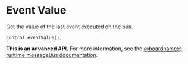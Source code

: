 # Event Value

Get the value of the last event executed on the bus.

```sig
control.eventValue();
```

**This is an advanced API.** For more information, see the [@boardname@ runtime messageBus documentation](https://lancaster-university.github.io/microbit-docs/ubit/messageBus/).